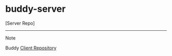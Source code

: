 # buddy-server
[Server Repo]

---

> [!note]
> Buddy [Client Repository](https://github.com/cbnu-buddy/buddy-client)
